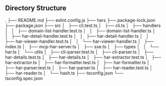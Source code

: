 ## Directory Structure

.
├── README.md
├── eslint.config.js
├── hars
├── package-lock.json
├── package.json
├── src
│   ├── cli.test.ts
│   ├── cli.ts
│   ├── handlers
│   │   ├── domain-list-handler.test.ts
│   │   ├── domain-list-handler.ts
│   │   ├── har-detail-handler.test.ts
│   │   ├── har-detail-handler.ts
│   │   ├── har-viewer-handler.test.ts
│   │   └── har-viewer-handler.ts
│   ├── index.ts
│   ├── mcp-har-server.ts
│   ├── sse.ts
│   ├── types
│   │   └── har.ts
│   └── utils
│       ├── cli-parser.test.ts
│       ├── cli-parser.ts
│       ├── har-details.test.ts
│       ├── har-details.ts
│       ├── har-extractor.test.ts
│       ├── har-extractor.ts
│       ├── har-formatter.test.ts
│       ├── har-formatter.ts
│       ├── har-parser.test.ts
│       ├── har-parser.ts
│       ├── har-reader.test.ts
│       ├── har-reader.ts
│       └── hash.ts
├── tsconfig.json
└── tsconfig.spec.json
